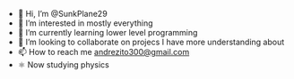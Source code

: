 - 👋 Hi, I’m @SunkPlane29
- 👀 I’m interested in mostly everything
- 🌱 I’m currently learning lower level programming
- 💞️ I’m looking to collaborate on projecs I have more understanding about
- 📫 How to reach me andrezito300@gmail.com
- ⚛️ Now studying physics

<!---
SunkPlane29/SunkPlane29 is a ✨ special ✨ repository because its `README.md` (this file) appears on your GitHub profile.
You can click the Preview link to take a look at your changes.
--->
